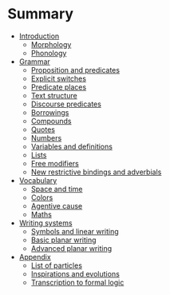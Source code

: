 # Summary

- [Introduction](chapters/1.md)
  - [Morphology](chapters/1-1.md)
  - [Phonology](chapters/1-2.md)
- [Grammar]()
  - [Proposition and predicates](chapters/2-1.md)
  - [Explicit switches](chapters/2-2.md)
  - [Predicate places]()
  - [Text structure]()
  - [Discourse predicates]()
  - [Borrowings]()
  - [Compounds]()
  - [Quotes]()
  - [Numbers]()
  - [Variables and definitions]()
  - [Lists]()
  - [Free modifiers]()
  - [New restrictive bindings and adverbials]()
- [Vocabulary]()
  - [Space and time]()
  - [Colors]()
  - [Agentive cause]()
  - [Maths]()
- [Writing systems]()
  - [Symbols and linear writing]()
  - [Basic planar writing]()
  - [Advanced planar writing]()
- [Appendix]()
  - [List of particles]()
  - [Inspirations and evolutions]()
  - [Transcription to formal logic]()
